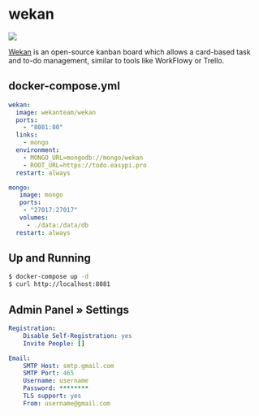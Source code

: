 wekan
=====

![](https://wekan.github.io/wekan-logo.png)

[Wekan][1] is an open-source kanban board which allows a card-based task and
to-do management, similar to tools like WorkFlowy or Trello.

## docker-compose.yml

```yaml
wekan:
  image: wekanteam/wekan
  ports:
    - "8081:80"
  links:
    - mongo
  environment:
    - MONGO_URL=mongodb://mongo/wekan
    - ROOT_URL=https://todo.easypi.pro
  restart: always

mongo:
   image: mongo
   ports:
    - "27017:27017"
   volumes:
     - ./data:/data/db
  restart: always
```

## Up and Running

```bash
$ docker-compose up -d
$ curl http://localhost:8081
```

## Admin Panel » Settings

```yaml
Registration:
    Disable Self-Registration: yes
    Invite People: []

Email:
    SMTP Host: smtp.gmail.com
    SMTP Port: 465
    Username: username
    Password: ********
    TLS support: yes
    From: username@gmail.com
```

[1]: https://wekan.github.io/

